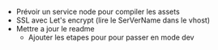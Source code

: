 - Prévoir un service node pour compiler les assets 
- SSL avec Let's encrypt (lire le SerVerName dans le vhost)
- Mettre a jour le readme
    - Ajouter les etapes pour pour passer en mode dev 
